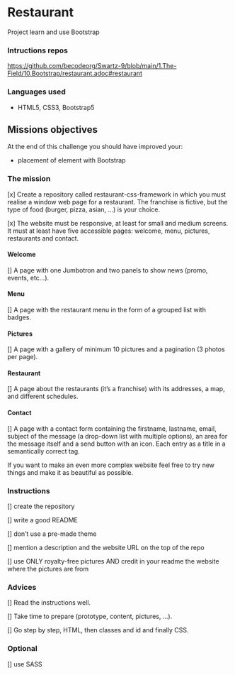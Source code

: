 # Restaurant
Project learn and use Bootstrap
### Intructions repos
https://github.com/becodeorg/Swartz-9/blob/main/1.The-Field/10.Bootstrap/restaurant.adoc#restaurant
### Languages used
- HTML5, CSS3, Bootstrap5
## Missions objectives
At the end of this challenge you should have improved your:

- placement of element with Bootstrap

### The mission
[x] Create a repository called restaurant-css-framework in which you must realise a window web page for a restaurant. The franchise is fictive, but the type of food (burger, pizza, asian, …​) is your choice.

[x] The website must be responsive, at least for small and medium screens. It must at least have five accessible pages: welcome, menu, pictures, restaurants and contact.

#### Welcome
[] A page with one Jumbotron and two panels to show news (promo, events, etc…​).

#### Menu
[] A page with the restaurant menu in the form of a grouped list with badges.

#### Pictures
[]  A page with a gallery of minimum 10 pictures and a pagination (3 photos per page).

#### Restaurant
[] A page about the restaurants (it’s a franchise) with its addresses, a map, and different schedules.

#### Contact
[] A page with a contact form containing the firstname, lastname, email, subject of the message (a drop-down list with multiple options), an area for the message itself and a send button with an icon. Each entry as a title in a semantically correct tag.

If you want to make an even more complex website feel free to try new things and make it as beautiful as possible.

### Instructions
[] create the repository

[] write a good README

[] don’t use a pre-made theme

[] mention a description and the website URL on the top of the repo

[] use ONLY royalty-free pictures AND credit in your readme the website where the pictures are from

### Advices
[] Read the instructions well.

[] Take time to prepare (prototype, content, pictures, …​).

[] Go step by step, HTML, then classes and id and finally CSS.

### Optional
[] use SASS